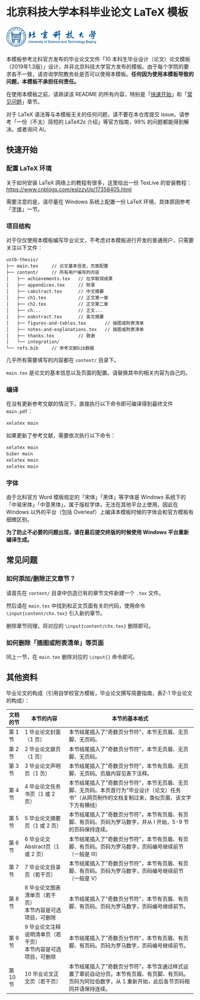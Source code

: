 # 北京科技大学本科毕业论文 LaTeX 模板

![logo](imgs/logo.png)

本模板参考北科官方发布的毕业论文文件「10 本科生毕业设计（论文）论文模板（2019年1.3版）」设计，并非北京科技大学官方发布的模板。由于每个学院的要求各不一致，请咨询学院教务处是否可以使用本模板。**任何因为使用本模板导致的问题，本模板不承担任何责任。**

在使用本模板之前，请熟读该 README 的所有内容，特别是「[快速开始](#快速开始)」和「[常见问题](#常见问题)」章节。

对于 LaTeX 语法等与本模板无关的任何问题，请不要在本仓库提交 issue。请参考「一份（不太）简短的 LaTeX2ε 介绍」等官方指南，99% 的问题都能得到解决。或者询问 AI。

## 快速开始

### 配置 LaTeX 环境

关于如何安装 LaTeX 网络上的教程有很多，这里给出一份 TexLive 的安装教程：https://www.cnblogs.com/eslzzyl/p/17358405.html

需要注意的是，请尽量在 Windows 系统上配置一份 LaTeX 环境，具体原因参考「[字体](#字体)」一节。

### 项目结构

对于仅仅使用本模板编写毕业论文，不考虑对本模板进行开发的普通用户，只需要关注以下文件：

```text
ustb-thesis/
├── main.tex     // 论文基本信息，页面配置
├── content/     // 所有用户编写的内容
│   ├── achievements.tex   // 在学取得成果
│   ├── appendices.tex     // 附录
│   ├── cabstract.tex      // 中文摘要
│   ├── ch1.tex            // 正文第一章
│   ├── ch2.tex            // 正文第二章
│   ├── ch...              // 正文...
│   ├── eabstract.tex      // 英文摘要
│   ├── figures-and-tables.tex       // 插图或附表清单
│   ├── notes-and-explanations.tex   // 插图或附表清单
│   ├── thanks.tex         // 致谢
│   └── integration/
└── refs.bib     // 参考文献bib数据
```

几乎所有需要填写的内容都在 `content/` 目录下。

`main.tex` 是论文的基本信息以及页面的配置。请替换其中的相关内容为自己的。

### 编译

在没有更新参考文献的情况下，直接执行以下命令即可编译得到最终文件 `main.pdf`：

```bash
xelatex main
```

如果更新了参考文献，需要依次执行以下命令：

```bash
xelatex main
biber main
xelatex main
xelatex main
```

### 字体

由于北科官方 Word 模板规定的「宋体」「黑体」等字体是 Windows 系统下的「中易宋体」「中意黑体」，属于版权字体，无法在其他平台上使用，因此在 Windows 以外的平台（包括 Overleaf）上编译本模板时候的字体会和官方模板有细微区别。

**为了防止不必要的问题出现，请在最后提交终版的时候使用 Windows 平台重新编译生成。**

## 常见问题

### 如何添加/删除正文章节？

请首先在 `content/` 目录中仿造已有的章节文件新建一个 `.tex` 文件。

然后请在 `main.tex` 中找到和正文页面有关的代码，使用命令 `\input{content/chx.tex}` 引入新的章节。

删除章节同理，将对应的 `\input{content/chx.tex}` 删除即可。

### 如何删除「插图或附表清单」等页面

同上一节，在 `main.tex` 删除对应的 `\input{}` 命令即可。

## 其他资料

毕业论文的构成（引用自学校官方模板，毕业论文撰写简要指南，表Z-1 毕业论文的构成）：

| 文档的节 | 本节的内容 | 本节的基本格式 |
|---------|-----------|--------------|
| 第 1 节 | 1 毕业论文封面（1 页） | 本节结尾插入了"奇数页分节符"，本节无页眉、无页脚、无页码。 |
| 第 2 节 | 2 毕业论文扉页（1 页） | 本节结尾插入了"奇数页分节符"，本节无页眉、无页脚、无页码。 |
| 第 3 节 | 3 毕业论文声明页（1 页） | 本节结尾插入了"奇数页分节符"，本节有页眉、无页脚、无页码。页眉内容见表下注释。 |
| 第 4 节 | 4 毕业论文任务书页（1 或 2 页） | 本节结尾插入了"奇数页分节符"，本节无页眉、无页脚、无页码。本页首行为"毕业设计（论文）任务书"（从网页制作的文档复制过来，类似页眉，该文字下方有横线） |
| 第 5 节 | 5 毕业论文摘要页（1 或 2 页） | 本节结尾插入了"奇数页分节符"，本节有页眉、有页脚、有页码。页码为罗马数字，并从 I 开始，5-9 节的页码保持连续。 |
| 第 6 节 | 6 毕业论文 Abstract页（1 或 2 页） | 本节结尾插入了"奇数页分节符"，本节有页眉、有页脚、有页码。页码为罗马数字，页码编号继续前节（一般是 III） |
| 第 7 节 | 7 毕业论文目录页（若干页） | 本节结尾插入了"奇数页分节符"，本节有页眉、有页脚、有页码。页码为罗马数字，页码编号继续前节（一般是 V） |
| 第 8 节 | 8 毕业论文图表清单页（若干页）<br>本节内容是可选项目，可删除 | 本节结尾插入了"奇数页分节符"，本节有页眉、有页脚、有页码。页码为罗马数字，页码编号继续前节。 |
| 第 9 节 | 9 毕业论文注释说明清单页（若干页）<br>本节内容是可选项目，可删除 | 本节结尾插入了"奇数页分节符"，本节有页眉、有页脚、有页码。页码为罗马数字，页码编号继续前节。 |
| 第 10 节 | 10 毕业论文正文页（若干页） | 本节结尾插入了"奇数页分节符"，本节含通过样式设置了章前自动分页。本节有页眉、有页脚、有页码。页码为阿拉伯数字，从 1 重新开始，此后各节页码相同并请保持连续。 |